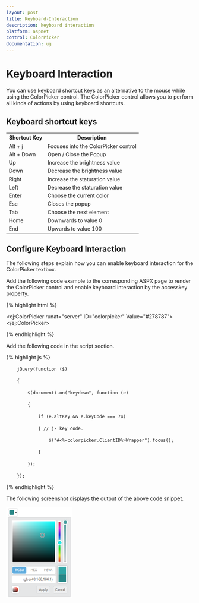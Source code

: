```yaml
---
layout: post
title: Keyboard-Interaction
description: keyboard interaction
platform: aspnet
control: ColorPicker
documentation: ug
---
```


# Keyboard Interaction

You can use keyboard shortcut keys as an alternative to the mouse while using the ColorPicker control. The ColorPicker control allows you to perform all kinds of actions by using keyboard shortcuts.

## Keyboard shortcut keys


<table>
<tr>
<th>
Shortcut Key</th><th>
Description</th></tr>
<tr>
<td>
Alt + j               </td><td>
Focuses into the ColorPicker control</td></tr>
<tr>
<td>
Alt + Down</td><td>
Open / Close the Popup</td></tr>
<tr>
<td>
Up</td><td>
Increase the brightness value</td></tr>
<tr>
<td>
Down</td><td>
Decrease the brightness value</td></tr>
<tr>
<td>
Right</td><td>
Increase the staturation value</td></tr>
<tr>
<td>
Left</td><td>
Decrease the staturation value</td></tr>
<tr>
<td>
Enter</td><td>
Choose the current color</td></tr>
<tr>
<td>
Esc</td><td>
Closes the popup</td></tr>
<tr>
<td>
Tab</td><td>
Choose the next element</td></tr>
<tr>
<td>
Home</td><td>
Downwards to value 0</td></tr>
<tr>
<td>
End</td><td>
Upwards to value 100</td></tr>
</table>


## Configure Keyboard Interaction

The following steps explain how you can enable keyboard interaction for the ColorPicker textbox.

Add the following code example to the corresponding ASPX page to render the ColorPicker control and enable keyboard interaction by the accesskey property.



{% highlight html %}



<ej:ColorPicker runat="server" ID="colorpicker" Value="#278787"></ej:ColorPicker>





{% endhighlight %}



Add the following code in the script section.



{% highlight js %}

        jQuery(function ($)

        {

            $(document).on("keydown", function (e)

            {

                if (e.altKey && e.keyCode === 74)

                { // j- key code.

                    $("#<%=colorpicker.ClientID%>Wrapper").focus();

                }

            });

        });





{% endhighlight %}



The following screenshot displays the output of the above code snippet.

![](Keyboard-Interaction_images/Keyboard-Interaction_img1.png)



